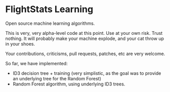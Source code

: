 FlightStats Learning
========

Open source machine learning algorithms.

This is very, very alpha-level code at this point. Use at your own risk. Trust nothing. It will probably make your machine explode, and your cat throw up in your shoes.

Your contributions, criticisms, pull requests, patches, etc are very welcome.

So far, we have implemented: 

* ID3 decision tree + training (very simplistic, as the goal was to provide an underlying tree for the Random Forest)
* Random Forest algorithm, using underlying ID3 trees.



